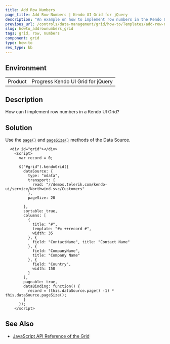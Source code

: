 ```yaml
---
title: Add Row Numbers
page_title: Add Row Numbers | Kendo UI Grid for jQuery
description: "An example on how to implement row numbers in the Kendo UI Grid for jQuery."
previous_url: /controls/data-management/grid/how-to/Templates/add-row-numbers
slug: howto_addrownumbers_grid
tags: grid, row, numbers
component: grid
type: how-to
res_type: kb
---
```


## Environment

<table>
 <tr>
  <td>Product</td>
  <td>Progress Kendo UI Grid for jQuery</td>
 </tr>
</table>

## Description

How can I implement row numbers in a Kendo UI Grid?

## Solution

Use the [`page()`](/api/javascript/data/datasource/methods/page) and [`pageSize()`](/api/javascript/data/datasource/methods/pagesize) methods of the Data Source.

```dojo
  <div id="grid"></div>
    <script>
      var record = 0;

      $("#grid").kendoGrid({
        dataSource: {
          type: "odata",
          transport: {
            read: "//demos.telerik.com/kendo-ui/service/Northwind.svc/Customers"
          },
          pageSize: 20

        },
        sortable: true,
        columns: [
          {
            title: "#",
            template: "#= ++record #",
            width: 35
          }, {
            field: "ContactName", title: "Contact Name"
          }, {
            field: "CompanyName",
            title: "Company Name"
          }, {
            field: "Country",
            width: 150
          }
        ],
        pageable: true,
        dataBinding: function() {
          record = (this.dataSource.page() -1) * this.dataSource.pageSize();
        }
      });
    </script>
```

## See Also

* [JavaScript API Reference of the Grid](/api/javascript/ui/grid)
